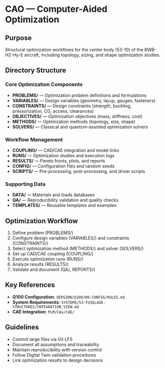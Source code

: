# CAO — Computer-Aided Optimization

## Purpose
Structural optimization workflows for the center body (53-10) of the BWB-H2-Hy-E aircraft, including topology, sizing, and shape optimization studies.

## Directory Structure

### Core Optimization Components
- **PROBLEMS/** — Optimization problem definitions and formulations
- **VARIABLES/** — Design variables (geometry, layup, gauges, fasteners)
- **CONSTRAINTS/** — Design constraints (strength, buckling, pressurization, CG, access, clearances)
- **OBJECTIVES/** — Optimization objectives (mass, stiffness, cost)
- **METHODS/** — Optimization methods (topology, size, shape)
- **SOLVERS/** — Classical and quantum-assisted optimization solvers

### Workflow Management
- **COUPLING/** — CAD/CAE integration and model links
- **RUNS/** — Optimization studies and execution logs
- **RESULTS/** — Pareto fronts, plots, and reports
- **CONFIG/** — Configuration files and random seeds
- **SCRIPTS/** — Pre-processing, post-processing, and driver scripts

### Supporting Data
- **DATA/** — Materials and loads databases
- **QA/** — Reproducibility validation and quality checks
- **TEMPLATES/** — Reusable templates and examples

## Optimization Workflow
1. Define problem (PROBLEMS/)
2. Configure design variables (VARIABLES/) and constraints (CONSTRAINTS/)
3. Select optimization method (METHODS/) and solver (SOLVERS/)
4. Set up CAD/CAE coupling (COUPLING/)
5. Execute optimization runs (RUNS/)
6. Analyze results (RESULTS/)
7. Validate and document (QA/, REPORTS/)

## Key References
- **Q100 Configuration**: `VERSION/Q100/00-CONFIG/RULES.md`
- **System Requirements**: `SYSTEMS/53-FUSELAGE-STRUCTURES/INTEGRATION_VIEW.md`
- **CAE Integration**: `PLM/CAx/CAE/`

## Guidelines
- Commit large files via Git LFS
- Document all assumptions and traceability
- Maintain reproducibility with version control
- Follow Digital Twin validation procedures
- Link optimization results to design decisions
